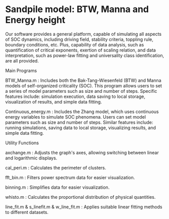 # Sandpile model: BTW, Manna and Energy height
Our software provides a general platform, capable of simulating all aspects of SOC dynamics, including driving field, stability criteria, toppling rule, boundary conditions, etc.
Plus, capability of data analysis, such as quantification of critical exponents, exertion of scaling relation, and data interpretation, such as power-law fitting and universality class identification, are all provided. 

Main Programs

BTW_Manna.m : Includes both the Bak-Tang-Wiesenfeld (BTW) and Manna models of self-organized criticality (SOC). This program allows users to set a series of model parameters such as size and number of steps. Specific features include: simulation execution, data saving to local storage, visualization of results, and simple data fitting.

Continuous_energy.m : Includes the Zhang model, which uses continuous energy variables to simulate SOC phenomena. Users can set model parameters such as size and number of steps. Similar features include: running simulations, saving data to local storage, visualizing results, and simple data fitting.

Utility Functions

axchange.m : Adjusts the graph's axes, allowing switching between linear and logarithmic displays.

cal_peri.m : Calculates the perimeter of clusters.

fft_bin.m : Filters power spectrum data for easier visualization.

binning.m : Simplifies data for easier visualization.

whisto.m : Calculates the proportional distribution of physical quantities.

line_fit.m & s_linefit.m & w_line_fit.m : Applies suitable linear fitting methods to different datasets.
